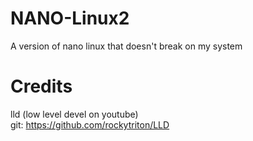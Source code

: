 # NANO-Linux2
A version of nano linux that doesn't break on my system

# Credits
lld (low level devel on youtube)<br>git: https://github.com/rockytriton/LLD
